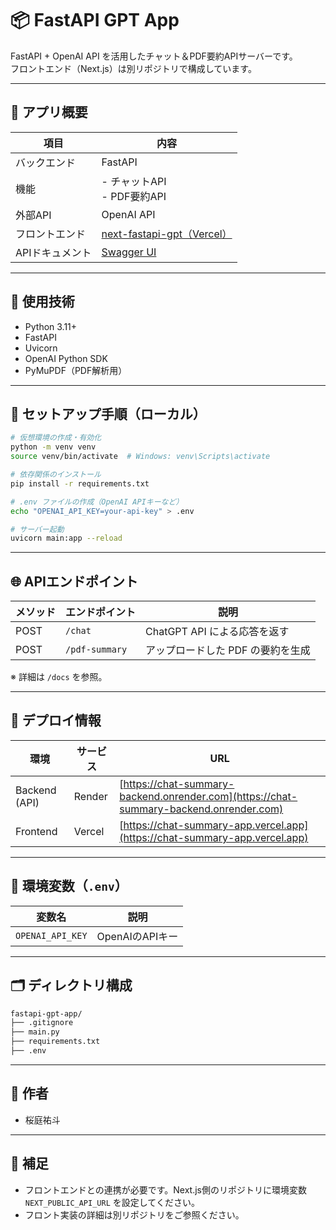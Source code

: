 # 📦 FastAPI GPT App

FastAPI + OpenAI API を活用したチャット＆PDF要約APIサーバーです。  
フロントエンド（Next.js）は別リポジトリで構成しています。

---

## 🚀 アプリ概要

| 項目 | 内容 |
|------|------|
| バックエンド | FastAPI |
| 機能 | - チャットAPI<br>- PDF要約API |
| 外部API | OpenAI API |
| フロントエンド | [next-fastapi-gpt（Vercel）](https://chat-summary-app.vercel.app) |
| APIドキュメント | [Swagger UI](https://chat-summary-backend.onrender.com/docs) |

---

## 🧩 使用技術

- Python 3.11+
- FastAPI
- Uvicorn
- OpenAI Python SDK
- PyMuPDF（PDF解析用）

---

## 🔧 セットアップ手順（ローカル）

```bash
# 仮想環境の作成・有効化
python -m venv venv
source venv/bin/activate  # Windows: venv\Scripts\activate

# 依存関係のインストール
pip install -r requirements.txt

# .env ファイルの作成（OpenAI APIキーなど）
echo "OPENAI_API_KEY=your-api-key" > .env

# サーバー起動
uvicorn main:app --reload
```

---

## 🌐 APIエンドポイント

| メソッド | エンドポイント        | 説明                   |
| ---- | -------------- | -------------------- |
| POST | `/chat`        | ChatGPT API による応答を返す |
| POST | `/pdf-summary` | アップロードした PDF の要約を生成  |

※ 詳細は `/docs` を参照。

---

## 📡 デプロイ情報

| 環境           | サービス   | URL                                                                                    |
| ------------- | ------ | -------------------------------------------------------------------------------------- |
| Backend (API) | Render | [https://chat-summary-backend.onrender.com](https://chat-summary-backend.onrender.com) |
| Frontend      | Vercel | [https://chat-summary-app.vercel.app](https://chat-summary-app.vercel.app)             |

---

## 🔐 環境変数（`.env`）

| 変数名              | 説明           |
| ---------------- | ------------ |
| `OPENAI_API_KEY` | OpenAIのAPIキー |

---

## 🗂 ディレクトリ構成

```bash
fastapi-gpt-app/
├── .gitignore
├── main.py
├── requirements.txt
├── .env
```

---

## 👤 作者

* 桜庭祐斗

---

## 📝 補足

* フロントエンドとの連携が必要です。Next.js側のリポジトリに環境変数 `NEXT_PUBLIC_API_URL` を設定してください。
* フロント実装の詳細は別リポジトリをご参照ください。

```
